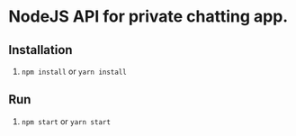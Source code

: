 # NodeJS API for private chatting app.

## Installation
1. `npm install` or `yarn install`

## Run
1. `npm start` or `yarn start`
